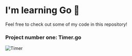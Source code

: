 # I'm learning Go 🔵
Feel free to check out some of my code in this repository!
###

### Project number one: Timer.go

![Timer](https://github.com/user-attachments/assets/ed9a0990-b85d-4ba8-a89c-f945244ebc67)
